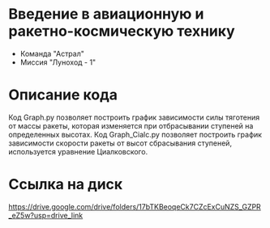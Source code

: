 # Введение в авиационную и ракетно-космическую технику

* Команда "Астрал"
* Миссия "Луноход - 1"

# Описание кода
Код Graph.py позволяет построить график зависимости силы тяготения от массы ракеты, которая изменяется при отбрасывании ступеней на определенных высотах.
Код Graph_Cialc.py позволяет построить график зависимости скорости ракеты от высот сбрасывания ступеней, используется уравнение Циалковского. 

# Ссылка на диск
https://drive.google.com/drive/folders/17bTKBeoqeCk7CZcExCuNZS_GZPR_eZ5w?usp=drive_link
